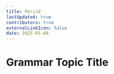 ```yaml
---
title: Period
lastUpdated: true
contributors: true
externalLinkIcon: false
date: 2025-05-08
---
```

# Grammar Topic Title